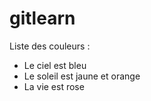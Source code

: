 # gitlearn

Liste des couleurs :
- Le ciel est bleu
- Le soleil est jaune et orange
- La vie est rose
